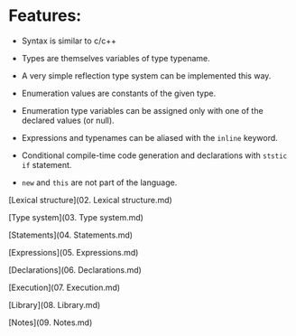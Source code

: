 # Features:

- Syntax is similar to c/c++

- Types are themselves variables of type typename.

- A very simple reflection type system can be implemented this way.

- Enumeration values are constants of the given type.

- Enumeration type variables can be assigned only with one of the declared values (or null).

- Expressions and typenames can be aliased with the `inline` keyword.

- Conditional compile-time code generation and declarations with `ststic if` statement.

- `new` and `this` are not part of the language.


[Lexical structure](02. Lexical structure.md)

[Type system](03. Type system.md)

[Statements](04. Statements.md)

[Expressions](05. Expressions.md)

[Declarations](06. Declarations.md)

[Execution](07. Execution.md)

[Library](08. Library.md)

[Notes](09. Notes.md)
